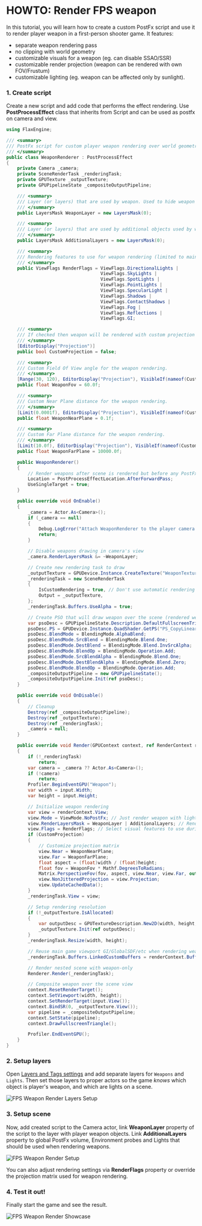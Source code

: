 # HOWTO: Render FPS weapon

In this tutorial, you will learn how to create a custom PostFx script and use it to render player weapon in a first-person shooter game. It features:
* separate weapon rendering pass
* no clipping with world geometry
* customizable visuals for a weapon (eg. can disable SSAO/SSR)
* customizable render projection (weapon can be rendered with own FOV/Frustum)
* customizable lighting (eg. weapon can be affected only by sunlight).

### 1. Create script

Create a new script and add code that performs the effect rendering. Use **PostProcessEffect** class that inherits from Script and can be used as postfx on camera and view.

```cs
using FlaxEngine;

/// <summary>
/// PostFx script for custom player weapon rendering over world geometry. Attached to the player camera actor.
/// </summary>
public class WeaponRenderer : PostProcessEffect
{
    private Camera _camera;
    private SceneRenderTask _renderingTask;
    private GPUTexture _outputTexture;
    private GPUPipelineState _compositeOutputPipeline;

    /// <summary>
    /// Layer (or layers) that are used by weapon. Used to hide weapon from default scene rendering in the Game viewport.
    /// </summary>
    public LayersMask WeaponLayer = new LayersMask(0);

    /// <summary>
    /// Layer (or layers) that are used by additional objects used by weapon rendering (eg. lights, postfx volumes).
    /// </summary>
    public LayersMask AdditionalLayers = new LayersMask(0);

    /// <summary>
    /// Rendering features to use for weapon rendering (limited to main rendering - PostFx are configured in the main view drawing).
    /// </summary>
    public ViewFlags RenderFlags = ViewFlags.DirectionalLights |
                                   ViewFlags.SkyLights |
                                   ViewFlags.SpotLights |
                                   ViewFlags.PointLights |
                                   ViewFlags.SpecularLight |
                                   ViewFlags.Shadows |
                                   ViewFlags.ContactShadows |
                                   ViewFlags.Fog |
                                   ViewFlags.Reflections |
                                   ViewFlags.GI;

    /// <summary>
    /// If checked then weapon will be rendered with custom projection (customizable FOV and near/far planes).
    /// </summary>
    [EditorDisplay("Projection")]
    public bool CustomProjection = false;

    /// <summary>
    /// Custom Field Of View angle for the weapon rendering.
    /// </summary>
    [Range(30, 120), EditorDisplay("Projection"), VisibleIf(nameof(CustomProjection))]
    public float WeaponFov = 60.0f;

    /// <summary>
    /// Custom Near Plane distance for the weapon rendering.
    /// </summary>
    [Limit(0.0001f), EditorDisplay("Projection"), VisibleIf(nameof(CustomProjection))]
    public float WeaponNearPlane = 0.1f;

    /// <summary>
    /// Custom Far Plane distance for the weapon rendering.
    /// </summary>
    [Limit(10.0f), EditorDisplay("Projection"), VisibleIf(nameof(CustomProjection))]
    public float WeaponFarPlane = 10000.0f;

    public WeaponRenderer()
    {
        // Render weapons after scene is rendered but before any PostFx
        Location = PostProcessEffectLocation.AfterForwardPass;
        UseSingleTarget = true;
    }

    public override void OnEnable()
    {
        _camera = Actor.As<Camera>();
        if (_camera == null)
        {
            Debug.LogError("Attach WeaponRenderer to the player camera actor.", this);
            return;
        }

        // Disable weapons drawing in camera's view
        _camera.RenderLayersMask &= ~WeaponLayer;

        // Create new rendering task to draw
        _outputTexture = GPUDevice.Instance.CreateTexture("WeaponTexture");
        _renderingTask = new SceneRenderTask
        {
            IsCustomRendering = true, // Don't use automatic rendering but manually schedule rendering
            Output = _outputTexture,
        };
        _renderingTask.Buffers.UseAlpha = true;

        // Create PSO that will draw weapon over the scene (rendered weapon is alpha-masked)
        var psoDesc = GPUPipelineState.Description.DefaultFullscreenTriangle;
        psoDesc.PS = GPUDevice.Instance.QuadShader.GetPS("PS_CopyLinear");
        psoDesc.BlendMode = BlendingMode.AlphaBlend;
        psoDesc.BlendMode.SrcBlend = BlendingMode.Blend.One;
        psoDesc.BlendMode.DestBlend = BlendingMode.Blend.InvSrcAlpha;
        psoDesc.BlendMode.BlendOp = BlendingMode.Operation.Add;
        psoDesc.BlendMode.SrcBlendAlpha = BlendingMode.Blend.One;
        psoDesc.BlendMode.DestBlendAlpha = BlendingMode.Blend.Zero;
        psoDesc.BlendMode.BlendOp = BlendingMode.Operation.Add;
        _compositeOutputPipeline = new GPUPipelineState();
        _compositeOutputPipeline.Init(ref psoDesc);
    }

    public override void OnDisable()
    {
        // Cleanup
        Destroy(ref _compositeOutputPipeline);
        Destroy(ref _outputTexture);
        Destroy(ref _renderingTask);
        _camera = null;
    }

    public override void Render(GPUContext context, ref RenderContext renderContext, GPUTexture input, GPUTexture output)
    {
        if (!_renderingTask)
            return;
        var camera = _camera ?? Actor.As<Camera>();
        if (!camera)
            return;
        Profiler.BeginEventGPU("Weapon");
        var width = input.Width;
        var height = input.Height;

        // Initialize weapon rendering
        var view = renderContext.View;
        view.Mode = ViewMode.NoPostFx; // Just render weapon with lighting, postfx are applied once for a whole game view
        view.RenderLayersMask = WeaponLayer | AdditionalLayers; // Render both weapon and lighting
        view.Flags = RenderFlags; // Select visual features to use during rendering
        if (CustomProjection)
        {
            // Customize projection matrix
            view.Near = WeaponNearPlane;
            view.Far = WeaponFarPlane;
            float aspect = (float)width / (float)height;
            float fov = WeaponFov * Mathf.DegreesToRadians;
            Matrix.PerspectiveFov(fov, aspect, view.Near, view.Far, out view.Projection);
            view.NonJitteredProjection = view.Projection;
            view.UpdateCachedData();
        }
        _renderingTask.View = view;

        // Setup rendering resolution
        if (!_outputTexture.IsAllocated)
        {
            var outputDesc = GPUTextureDescription.New2D(width, height, _renderingTask.Buffers.OutputFormat);
            _outputTexture.Init(ref outputDesc);
        }
        _renderingTask.Resize(width, height);

        // Reuse main game viewport GI/GlobalSDF/etc when rendering weapon
        _renderingTask.Buffers.LinkedCustomBuffers = renderContext.Buffers;

        // Render nested scene with weapon-only
        Renderer.Render(_renderingTask);

        // Composite weapon over the scene view
        context.ResetRenderTarget();
        context.SetViewport(width, height);
        context.SetRenderTarget(input.View());
        context.BindSR(0, _outputTexture.View());
        var pipeline = _compositeOutputPipeline;
        context.SetState(pipeline);
        context.DrawFullscreenTriangle();

        Profiler.EndEventGPU();
    }
}
```

### 2. Setup layers

Open [Layers and Tags settings](../../editor/game-settings/layers-and-tags-settings.md) and add separate layers for `Weapons` and `Lights`. Then set those layers to proper actors so the game *knows* which object is player's weapon, and which are lights on a scene.

![FPS Weapon Render Layers Setup](media/weapon-fps-render-layers.png)

### 3. Setup scene

Now, add created script to the Camera actor, link **WeaponLayer** property of the script to the layer with player weapon objects. Link **AdditionalLayers** property to global PostFx volume, Environment probes and Lights that should be used when rendering weapons.

![FPS Weapon Render Setup](media/weapon-fps-script-setup.png)

You can also adjust rendering settings via **RenderFlags** property or override the projection matrix used for weapon rendering.

### 4. Test it out!

Finally start the game and see the result.

![FPS Weapon Render Showcase](media/weapon-fps.gif)
